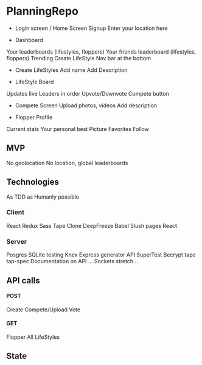 # PlanningRepo

+ Login screen / Home Screen
Signup
  Enter your location here
 
+ Dashboard

Your leaderboards (lifestyles, floppers)
Your friends leaderboard (lifestyles, floppers)
Trending
Create LifeStyle
Nav bar at the bottom

+ Create LifeStyles
Add name
Add Description

+ LifeStyle Board

Updates live
Leaders in order
Upvote/Downvote
Compete button

+ Compete Screen
Upload photos, videos
Add description

+ Flopper Profile

Current stats
Your personal best
Picture
Favorites
Follow


## MVP
No geolocation
No location, global leaderboards

## Technologies
As TDD as Humanly possible

### Client
React
Redux
Sass
Tape
Clone
DeepFreeze
Babel
Slush pages React

### Server
Posgres
SQLite testing
Knex
Express generator API
SuperTest
Becrypt
tape
tap-spec
Documentation on API
... Sockets stretch...

## API calls

#### POST
Create
Compete/Upload
Vote

#### GET
Flopper
All LifeStyles

## State

